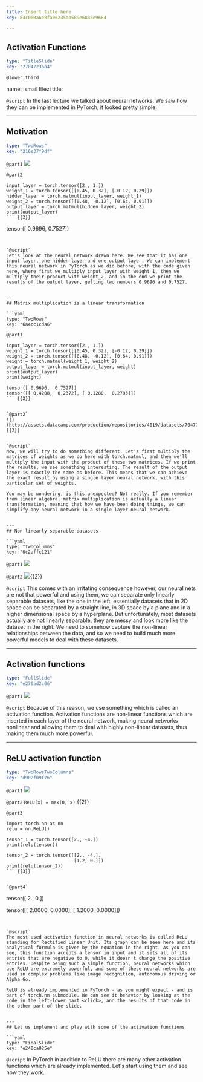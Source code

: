 ```yaml
---
title: Insert title here
key: 83c000a6e8fa06235ab589e6835e9684

---
```

## Activation Functions

```yaml
type: "TitleSlide"
key: "2704723ba4"
```

`@lower_third`

name: Ismail Elezi
title: 


`@script`
In the last lecture we talked about neural networks. We saw how they can be implemented in PyTorch, it looked pretty simple.


---
## Motivation

```yaml
type: "TwoRows"
key: "216e37f9df"
```

`@part1`
![](http://assets.datacamp.com/production/repositories/4019/datasets/035c52d82e1886181135f7342e66172d9b806ed2/1.jpg)


`@part2`
```
input_layer = torch.tensor([2., 1.])
weight_1 = torch.tensor([[0.45, 0.32], [-0.12, 0.29]])
hidden_layer = torch.matmul(input_layer, weight_1)
weight_2 = torch.tensor([[0.48, -0.12], [0.64, 0.91]])
output_layer = torch.matmul(hidden_layer, weight_2)
print(output_layer)
``` {{2}}

```
tensor([ 0.9696,  0.7527])
``` {{3}}


`@script`
Let's look at the neural network drawn here. We see that it has one input layer, one hidden layer and one output layer. We can implement this neural network in PyTorch as we did before, with the code given here, where first we multiply input layer with weight_1, then we multiply their product with weight_2, and in the end we print the results of the output layer, getting two numbers 0.9696 and 0.7527.


---
## Matrix multiplication is a linear transformation

```yaml
type: "TwoRows"
key: "6a4cc1cda6"
```

`@part1`
```
input_layer = torch.tensor([2., 1.])
weight_1 = torch.tensor([[0.45, 0.32], [-0.12, 0.29]])
weight_2 = torch.tensor([[0.48, -0.12], [0.64, 0.91]])
weight = torch.matmul(weight_1, weight_2)
output_layer = torch.matmul(input_layer, weight)
print(output_layer)
print(weight) 
```

```
tensor([ 0.9696,  0.7527]) 
tensor([[ 0.4208,  0.2372], [ 0.1280,  0.2783]])
``` {{2}}


`@part2`
![](http://assets.datacamp.com/production/repositories/4019/datasets/704775bc3e9d17f7295445b333f749913849b981/2.jpg) {{3}}


`@script`
Now, we will try to do something different. Let's first multiply the matrices of weights as we do here with torch.matmul, and then we'll multiply the input with the product of these two matrices. If we print the results, we see something interesting. The result of the output layer is exactly the same as before. This means that we can achieve the exact result by using a single layer neural network, with this particular set of weights. 

You may be wondering, is this unexpected? Not really. If you remember from linear algebra, matrix multiplication is actually a linear transformation, meaning that how we have been doing things, we can simplify any neural network in a single layer neural network.


---
## Non linearly separable datasets

```yaml
type: "TwoColumns"
key: "0c2affc121"
```

`@part1`
![](http://assets.datacamp.com/production/repositories/4019/datasets/3ffeb64e2af73497d4b04444a55bfff0da081018/linearly_separable.jpg)


`@part2`
![](http://assets.datacamp.com/production/repositories/4019/datasets/174e614b0dd3d1b867b9437ea30a926d541d0381/linearly_non_separable.jpg){{2}}


`@script`
This comes with an irritating consequence however, our neural nets are not that powerful and using them, we can separate only linearly separable datasets, like the one in the left, essentially datasets that in 2D space can be separated by a straight line, in 3D space by a plane and in a higher dimensional space by a hyperplane. But unfortunately, most datasets actually are not linearly separable, they are messy and look more like the dataset in the right. We need to somehow capture the non-linear relationships between the data, and so we need to build much more powerful models to deal with these datasets.


---
## Activation functions

```yaml
type: "FullSlide"
key: "e276ad2c06"
```

`@part1`
![](http://assets.datacamp.com/production/repositories/4019/datasets/9d726adc5951f256de44005f9c78c3bd632d1f13/activation.jpg)


`@script`
Because of this reason, we use something which is called an activation function. Activation functions are non-linear functions which are inserted in each layer of the neural network, making neural networks nonlinear and allowing them to deal with highly non-linear datasets, thus making them much more powerful.


---
## ReLU activation function

```yaml
type: "TwoRowsTwoColumns"
key: "d902f09f76"
```

`@part1`
![](http://assets.datacamp.com/production/repositories/4019/datasets/3ef5006504e5e02251e382d71b5ad1f90440ebb1/relu.jpg)


`@part2`
`ReLU(x) = max(0, x)`
{{2}}


`@part3`
```
import torch.nn as nn
relu = nn.ReLU()

tensor_1 = torch.tensor([2., -4.])
print(relu(tensor))

tensor_2 = torch.tensor([[2., -4.],
                         [1.2, 0.]])
print(relu(tensor_2))
``` {{3}}


`@part4`
```


tensor([ 2.,  0.]) 


tensor([[ 2.0000,  0.0000],
        [ 1.2000,  0.0000]])
``` {{4}}


`@script`
The most used activation function in neural networks is called ReLU standing for Rectified Linear Unit. Its graph can be seen here and its analytical formula is given by the equation in the right. As you can see, this function accepts a tensor in input and it sets all of its entries that are negative to 0, while it doesn't change the positive entries. Despite being such a simple function, neural networks which use ReLU are extremely powerful, and some of these neural networks are used in complex problems like image recognition, autonomous driving or Alpha Go. 

ReLU is already implemented in PyTorch - as you might expect - and is part of torch.nn submodule. We can see it behavior by looking at the code in the left-lower part <click>, and the results of that code in the other part of the slide.


---
## Let us implement and play with some of the activation functions

```yaml
type: "FinalSlide"
key: "e240ca025e"
```

`@script`
In PyTorch in addition to ReLU there are many other activation functions which are already implemented. Let's start using them and see how they work.

